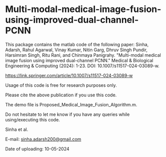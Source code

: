 # Multi-modal-medical-image-fusion-using-improved-dual-channel-PCNN

This package contains the matlab code of the following paper:
Sinha, Adarsh, Rahul Agarwal, Vinay Kumar, Nitin Garg, Dhruv Singh Pundir, Harsimran Singh, Ritu Rani, and Chinmaya Panigrahy. "Multi-modal medical image fusion using improved dual-channel PCNN." Medical & Biological Engineering & Computing (2024): 1-23. DOI: 10.1007/s11517-024-03089-w.

https://link.springer.com/article/10.1007/s11517-024-03089-w

Usage of this code is free for research purposes only.

Please cite the above publication if you use this code.

The demo file is Proposed_Medical_Image_Fusion_Algorithm.m.

Do not hesitate to let me know if you have any queries while using/executing this code.

Sinha et al.

E-mail:  sinha.adarsh200@gmail.com

Date of uploading: 10-05-2024